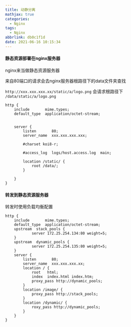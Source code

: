 ```yaml
---
title: 动静分离
mathjax: true
categories:
  - Nginx
tags:
  - Nginx
abbrlink: db0c1f1d
date: 2021-06-16 10:15:34
---
```


#### 静态资源部署在nginx服务器

nginx来当做静态资源服务器

来自80端口的请求会去nginx服务器根路径下的data文件夹查找

`http://xxx.xxx.xxx.xx/static/a/logo.png` 会请求根路径下 `/data/static/a/logo.png`

```
http {
    include       mime.types;
    default_type  application/octet-stream;


    server {
        listen       80;
        server_name  xxx.xxx.xxx.xxx;

        #charset koi8-r;

        #access_log  logs/host.access.log  main;

        location /static/ {
            root /data/;
        }

    }
}
```

#### 转发到静态资源服务器

转发时使用负载均衡配置

```
http {
    include       mime.types;
    default_type  application/octet-stream;
    upstream  stack_pools {
            server 172.25.254.134:80 weight=5;
    }
    upstream  dynamic_pools {
            server 172.25.254.135:80 weight=5;
    }
    server {
        listen       80;
        server_name  xxx.xxx.xxx.xx;
        location / {
            root   html;
            index  index.html index.htm;
            proxy_pass http://dynamic_pools;
        }
        location /image/ {
            proxy_pass http://stack_pools;
        }
        location /dynamic/ {
            roxy_pass http://dynamic_pools;
        }
    }
}
```